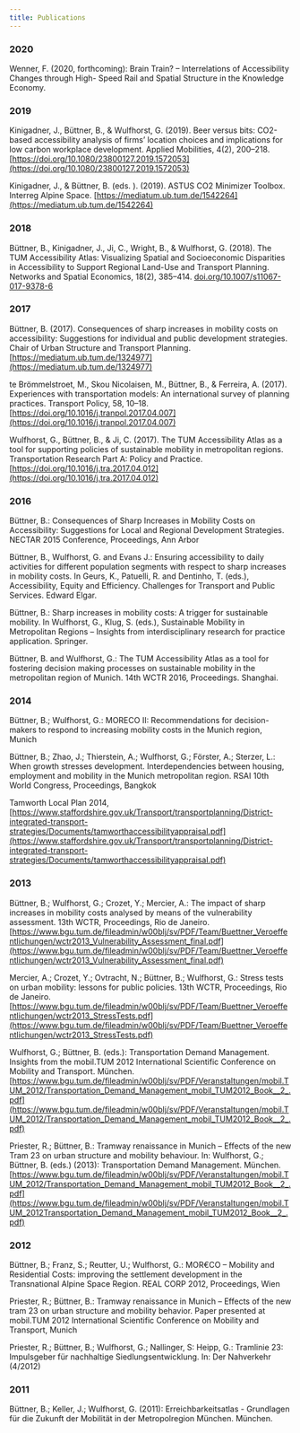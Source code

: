 ```yaml
---
title: Publications
---
```

### 2020

Wenner, F. (2020, forthcoming): Brain Train? – Interrelations of Accessibility Changes through High-
Speed Rail and Spatial Structure in the Knowledge Economy.

### 2019

Kinigadner, J., Büttner, B., & Wulfhorst, G. (2019). Beer versus bits: CO2-based accessibility analysis of firms’ location choices and implications for low carbon workplace development. Applied Mobilities, 4(2), 200–218. [https://doi.org/10.1080/23800127.2019.1572053](https://doi.org/10.1080/23800127.2019.1572053)

Kinigadner, J., & Büttner, B. (eds. ). (2019). ASTUS CO2 Minimizer Toolbox. Interreg Alpine Space. [https://mediatum.ub.tum.de/1542264](https://mediatum.ub.tum.de/1542264)

### 2018

Büttner, B., Kinigadner, J., Ji, C., Wright, B., & Wulfhorst, G. (2018). The TUM Accessibility Atlas: Visualizing Spatial and Socioeconomic Disparities in Accessibility to Support Regional Land-Use and Transport Planning. Networks and Spatial Economics, 18(2), 385–414. [doi.org/10.1007/s11067-017-9378-6](https://doi.org/10.1007/s11067-017-9378-6)


### 2017

Büttner, B. (2017). Consequences of sharp increases in mobility costs on accessibility: Suggestions for individual and public development strategies. Chair of Urban Structure and Transport Planning. [https://mediatum.ub.tum.de/1324977](https://mediatum.ub.tum.de/1324977) 

te Brömmelstroet, M., Skou Nicolaisen, M., Büttner, B., & Ferreira, A. (2017). Experiences with transportation models: An international survey of planning practices. Transport Policy, 58, 10–18. [https://doi.org/10.1016/j.tranpol.2017.04.007](https://doi.org/10.1016/j.tranpol.2017.04.007)

Wulfhorst, G., Büttner, B., & Ji, C. (2017). The TUM Accessibility Atlas as a tool for supporting policies of sustainable mobility in metropolitan regions. Transportation Research Part A: Policy and Practice. [https://doi.org/10.1016/j.tra.2017.04.012](https://doi.org/10.1016/j.tra.2017.04.012)


### 2016

Büttner, B.: Consequences of Sharp Increases in Mobility Costs on Accessibility: Suggestions for Local and Regional Development Strategies. NECTAR 2015 Conference, Proceedings, Ann Arbor

Büttner, B., Wulfhorst, G. and Evans J.: Ensuring accessibility to daily activities for different population segments with respect to sharp increases in mobility costs. In Geurs, K., Patuelli, R. and Dentinho, T. (eds.), Accessibility, Equity and Efficiency. Challenges for Transport and Public Services. Edward Elgar.

Büttner, B.: Sharp increases in mobility costs: A trigger for sustainable mobility. In Wulfhorst, G., Klug, S. (eds.), Sustainable Mobility in Metropolitan Regions – Insights from interdisciplinary research for practice application. Springer.

Büttner, B. and Wulfhorst, G.: The TUM Accessibility Atlas as a tool for fostering decision making processes on sustainable mobility in the metropolitan region of Munich. 14th WCTR 2016, Proceedings. Shanghai.

### 2014

Büttner, B.; Wulfhorst, G.: MORECO II: Recommendations for decision-makers to respond to increasing mobility costs in the Munich region, Munich

Büttner, B.; Zhao, J.; Thierstein, A.; Wulfhorst, G.; Förster, A.; Sterzer, L.: When growth stresses development. Interdependencies between housing, employment and mobility in the Munich metropolitan region. RSAI 10th World Congress, Proceedings, Bangkok

Tamworth Local Plan 2014, [https://www.staffordshire.gov.uk/Transport/transportplanning/District-integrated-transport-strategies/Documents/tamworthaccessibilityappraisal.pdf](https://www.staffordshire.gov.uk/Transport/transportplanning/District-integrated-transport-strategies/Documents/tamworthaccessibilityappraisal.pdf) 

### 2013

Büttner, B.; Wulfhorst, G.; Crozet, Y.; Mercier, A.: The impact of sharp increases in mobility costs analysed by means of the vulnerability assessment. 13th WCTR, Proceedings, Rio de Janeiro. [https://www.bgu.tum.de/fileadmin/w00blj/sv/PDF/Team/Buettner_Veroeffentlichungen/wctr2013_Vulnerability_Assessment_final.pdf](https://www.bgu.tum.de/fileadmin/w00blj/sv/PDF/Team/Buettner_Veroeffentlichungen/wctr2013_Vulnerability_Assessment_final.pdf)

Mercier, A.; Crozet, Y.; Ovtracht, N.; Büttner, B.; Wulfhorst, G.: Stress tests on urban mobility: lessons for public policies. 13th WCTR, Proceedings, Rio de Janeiro. [https://www.bgu.tum.de/fileadmin/w00blj/sv/PDF/Team/Buettner_Veroeffentlichungen/wctr2013_StressTests.pdf](https://www.bgu.tum.de/fileadmin/w00blj/sv/PDF/Team/Buettner_Veroeffentlichungen/wctr2013_StressTests.pdf)

Wulfhorst, G.; Büttner, B. (eds.): Transportation Demand Management. Insights from the mobil.TUM 2012 International Scientific Conference on Mobility and Transport. München. [https://www.bgu.tum.de/fileadmin/w00blj/sv/PDF/Veranstaltungen/mobil.TUM_2012/Transportation_Demand_Management_mobil_TUM2012_Book__2_.pdf](https://www.bgu.tum.de/fileadmin/w00blj/sv/PDF/Veranstaltungen/mobil.TUM_2012/Transportation_Demand_Management_mobil_TUM2012_Book__2_.pdf)

Priester, R.; Büttner, B.: Tramway renaissance in Munich – Effects of the new Tram 23 on urban structure and mobility behaviour. In: Wulfhorst, G.; Büttner, B. (eds.) (2013): Transportation Demand Management. München. [https://www.bgu.tum.de/fileadmin/w00blj/sv/PDF/Veranstaltungen/mobil.TUM_2012/Transportation_Demand_Management_mobil_TUM2012_Book__2_.pdf](https://www.bgu.tum.de/fileadmin/w00blj/sv/PDF/Veranstaltungen/mobil.TUM_2012Transportation_Demand_Management_mobil_TUM2012_Book__2_.pdf)

### 2012

Büttner, B.; Franz, S.; Reutter, U.; Wulfhorst, G.: MOR€CO – Mobility and Residential Costs: improving the settlement development in the Transnational Alpine Space Region. REAL CORP 2012, Proceedings, Wien

Priester, R.; Büttner, B.: Tramway renaissance in Munich – Effects of the new tram 23 on urban structure and mobility behavior. Paper presented at mobil.TUM 2012 International Scientific Conference on Mobility and Transport, Munich

Priester, R.; Büttner, B.; Wulfhorst, G.; Nallinger, S: Heipp, G.: Tramlinie 23: Impulsgeber für nachhaltige Siedlungsentwicklung. In: Der Nahverkehr (4/2012)

### 2011

Büttner, B.; Keller, J.; Wulfhorst, G. (2011): Erreichbarkeitsatlas - Grundlagen für die Zukunft der Mobilität in der Metropolregion München. München.
